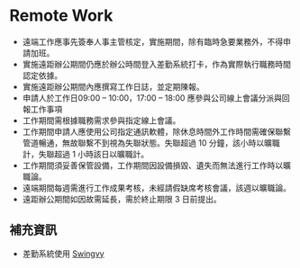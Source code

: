 # Remote Work
- 遠端工作應事先簽奉人事主管核定，實施期間，除有臨時急要業務外，不得申請加班。
- 實施遠距辦公期間仍應於辦公時間登入差勤系統打卡，作為實際執行職務時間認定依據。
- 實施遠距辦公期間內應撰寫工作日誌，並定期陳報。
- 申請人於工作日09:00 – 10:00，17:00 – 18:00 應參與公司線上會議分派與回報工作事項
- 工作期間需根據職務需求參與指定線上會議。
- 工作期間申請人應使用公司指定通訊軟體，除休息時間外工作時間需確保聯繫管道暢通，無故聯繫不到視為失聯狀態。失聯超過 10 分鐘，該小時以曠職計，失聯超過 1 小時該日以曠職計。
- 工作期間須妥善保管設備，工作期間因設備損毀、遺失而無法進行工作時以曠職論。
- 遠端期間每週需進行工作成果考核，未經請假缺席考核會議，該週以曠職論。
- 遠距辦公期間如因故需延長，需於終止期限 3 日前提出。

## 補充資訊
- 差勤系統使用 [Swingvy](https://www.swingvy.com/)
